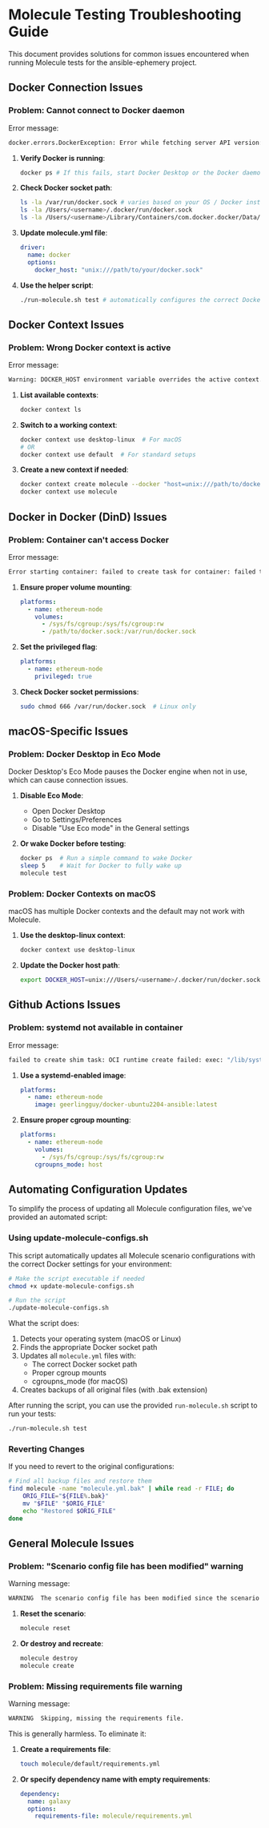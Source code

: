 # Molecule Testing Troubleshooting Guide

This document provides solutions for common issues encountered when running Molecule tests for the ansible-ephemery project.

## Docker Connection Issues

### Problem: Cannot connect to Docker daemon

Error message:

```bash
docker.errors.DockerException: Error while fetching server API version: ('Connection aborted.', FileNotFoundError(2, 'No such file or directory'))
```

1. **Verify Docker is running**:

   ```bash
   docker ps # If this fails, start Docker Desktop or the Docker daemon.
   ```

2. **Check Docker socket path**:

   ```bash
   ls -la /var/run/docker.sock # varies based on your OS / Docker install.
   ls -la /Users/<username>/.docker/run/docker.sock
   ls -la /Users/<username>/Library/Containers/com.docker.docker/Data/docker-cli.sock
   ```

3. **Update molecule.yml file**:

   ```yaml
   driver:
     name: docker
     options:
       docker_host: "unix:///path/to/your/docker.sock"
   ```

4. **Use the helper script**:

   ```bash
   ./run-molecule.sh test # automatically configures the correct Docker context and socket path.
   ```

## Docker Context Issues

### Problem: Wrong Docker context is active

Error message:

```bash
Warning: DOCKER_HOST environment variable overrides the active context.
```

1. **List available contexts**:

   ```bash
   docker context ls
   ```

2. **Switch to a working context**:

   ```bash
   docker context use desktop-linux  # For macOS
   # OR
   docker context use default  # For standard setups
   ```

3. **Create a new context if needed**:

   ```bash
   docker context create molecule --docker "host=unix:///path/to/docker.sock"
   docker context use molecule
   ```

## Docker in Docker (DinD) Issues

### Problem: Container can't access Docker

Error message:

```bash
Error starting container: failed to create task for container: failed to create shim task
```

1. **Ensure proper volume mounting**:

   ```yaml
   platforms:
     - name: ethereum-node
       volumes:
         - /sys/fs/cgroup:/sys/fs/cgroup:rw
         - /path/to/docker.sock:/var/run/docker.sock
   ```

2. **Set the privileged flag**:

   ```yaml
   platforms:
     - name: ethereum-node
       privileged: true
   ```

3. **Check Docker socket permissions**:

   ```bash
   sudo chmod 666 /var/run/docker.sock  # Linux only
   ```

## macOS-Specific Issues

### Problem: Docker Desktop in Eco Mode

Docker Desktop's Eco Mode pauses the Docker engine when not in use, which can cause connection issues.

1. **Disable Eco Mode**:
   - Open Docker Desktop
   - Go to Settings/Preferences
   - Disable "Use Eco mode" in the General settings

2. **Or wake Docker before testing**:

   ```bash
   docker ps  # Run a simple command to wake Docker
   sleep 5    # Wait for Docker to fully wake up
   molecule test
   ```

### Problem: Docker Contexts on macOS

macOS has multiple Docker contexts and the default may not work with Molecule.

1. **Use the desktop-linux context**:

   ```bash
   docker context use desktop-linux
   ```

2. **Update the Docker host path**:

   ```bash
   export DOCKER_HOST=unix:///Users/<username>/.docker/run/docker.sock
   ```

## Github Actions Issues

### Problem: systemd not available in container

Error message:

```bash
failed to create shim task: OCI runtime create failed: exec: "/lib/systemd/systemd": stat /lib/systemd/systemd: no such file or directory
```

1. **Use a systemd-enabled image**:

   ```yaml
   platforms:
     - name: ethereum-node
       image: geerlingguy/docker-ubuntu2204-ansible:latest
   ```

2. **Ensure proper cgroup mounting**:

   ```yaml
   platforms:
     - name: ethereum-node
       volumes:
         - /sys/fs/cgroup:/sys/fs/cgroup:rw
       cgroupns_mode: host
   ```

## Automating Configuration Updates

To simplify the process of updating all Molecule configuration files, we've provided an automated script:

### Using update-molecule-configs.sh

This script automatically updates all Molecule scenario configurations with the correct Docker settings for your environment:

```bash
# Make the script executable if needed
chmod +x update-molecule-configs.sh

# Run the script
./update-molecule-configs.sh
```

What the script does:

1. Detects your operating system (macOS or Linux)
2. Finds the appropriate Docker socket path
3. Updates all `molecule.yml` files with:
   - The correct Docker socket path
   - Proper cgroup mounts
   - cgroupns_mode (for macOS)
4. Creates backups of all original files (with .bak extension)

After running the script, you can use the provided `run-molecule.sh` script to run your tests:

```bash
./run-molecule.sh test
```

### Reverting Changes

If you need to revert to the original configurations:

```bash
# Find all backup files and restore them
find molecule -name "molecule.yml.bak" | while read -r FILE; do
    ORIG_FILE="${FILE%.bak}"
    mv "$FILE" "$ORIG_FILE"
    echo "Restored $ORIG_FILE"
done
```

## General Molecule Issues

### Problem: "Scenario config file has been modified" warning

Warning message:

```bash
WARNING  The scenario config file has been modified since the scenario was created.
```

1. **Reset the scenario**:

   ```bash
   molecule reset
   ```

2. **Or destroy and recreate**:

   ```bash
   molecule destroy
   molecule create
   ```

### Problem: Missing requirements file warning

Warning message:

```bash
WARNING  Skipping, missing the requirements file.
```

This is generally harmless. To eliminate it:

1. **Create a requirements file**:

   ```bash
   touch molecule/default/requirements.yml
   ```

2. **Or specify dependency name with empty requirements**:

   ```yaml
   dependency:
     name: galaxy
     options:
       requirements-file: molecule/requirements.yml
   ```
